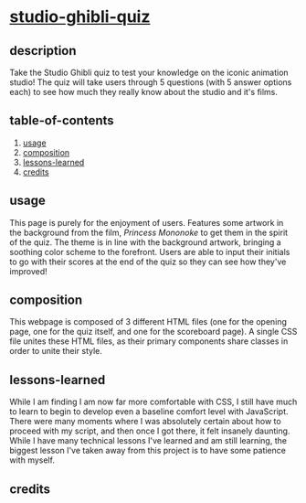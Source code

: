 # [studio-ghibli-quiz](https://lindslewis.github.io/studio-ghibli-quiz/)

## description
Take the Studio Ghibli quiz to test your knowledge on the iconic animation studio! The quiz will take users through 5 questions (with 5 answer options each) to see how much they really know about the studio and it's films.

## table-of-contents
1. [usage](##usage)
2. [composition](##composition)
3. [lessons-learned](##lessons-learned)
4. [credits](##credits)

## usage
This page is purely for the enjoyment of users. Features some artwork in the background from the film, *Princess Mononoke* to get them in the spirit of the quiz. The theme is in line with the background artwork, bringing a soothing color scheme to the forefront. Users are able to input their initials to go with their scores at the end of the quiz so they can see how they've improved!

## composition
This webpage is composed of 3 different HTML files (one for the opening page, one for the quiz itself, and one for the scoreboard page). A single CSS file unites these HTML files, as their primary components share classes in order to unite their style.

## lessons-learned
While I am finding I am now far more comfortable with CSS, I still have much to learn to begin to develop even a baseline comfort level with JavaScript. There were many moments where I was absolutely certain about how to proceed with my script, and then once I got there, it felt insanely daunting. While I have many technical lessons I've learned and am still learning, the biggest lesson I've taken away from this project is to have some patience with myself. 

## credits